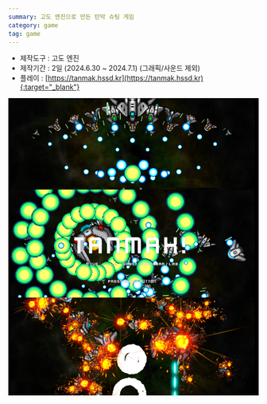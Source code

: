 ```yaml
---
summary: 고도 엔진으로 만든 탄막 슈팅 게임
category: game
tag: game
---
```


- 제작도구 : 고도 엔진
- 제작기간 : 2일 (2024.6.30 ~ 2024.7.1) (그래픽/사운드 제외)
- 플레이 : [https://tanmak.hssd.kr](https://tanmak.hssd.kr){:target="_blank"}

![스크린샷](/images/2024-07-14-tanmak.png)

